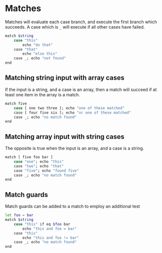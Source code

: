 # Matches

Matches will evaluate each case branch, and execute the first branch which succeeds.
A case which is `_` will execute if all other cases have failed.

```sh
match $string
    case "this"
        echo "do that"
    case "that"
        echo "else this"
    case _; echo "not found"
end
```

## Matching string input with array cases

If the input is a string, and a case is an array, then a match will succeed if at
least one item in the array is a match.

```sh
match five
    case [ one two three ]; echo "one of these matched"
    case [ four five six ]; echo "or one of these matched"
    case _; echo "no match found"
end
```

## Matching array input with string cases

The opposite is true when the input is an array, and a case is a string.

```sh
match [ five foo bar ]
    case "one"; echo "this"
    case "two"; echo "that"
    case "five"; echo "found five"
    case _; echo "no match found"
end
```

## Match guards

Match guards can be added to a match to employ an additional test

```sh
let foo = bar
match $string
    case "this" if eq $foo bar
        echo "this and foo = bar"
    case "this"
        echo "this and foo != bar"
    case _; echo "no match found"
end
```

